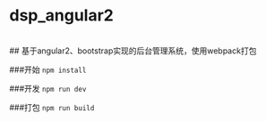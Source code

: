 # dsp_angular2
<br> 
## 基于angular2、bootstrap实现的后台管理系统，使用webpack打包
<br> 

###开始
`npm install`
<br> 

###开发
`npm run dev`
<br> 

###打包
`npm run build`
<br> 

